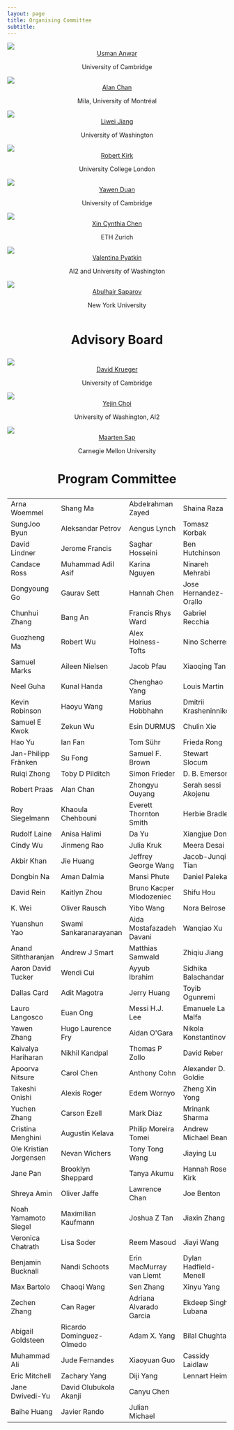 ```yaml
---
layout: page
title: Organising Committee
subtitle: 
---
```


<div class="container">
  <div class="row">
    <div class="col-sm">
      <img class="organiser-img" src='/assets/img/usman.png'>
      <div class="organiser-name" style="text-align: center;"> <a href="http://www.uanwar.com">Usman Anwar</a> <br> <p class='speaker-affiliation'> University of Cambridge</p></div>
    </div>
    <div class="col-sm">
      <img class="organiser-img" src='/assets/img/alan.jpg'>
      <div class="organiser-name" style="text-align: center;"> <a href="https://www.achan.ca/">Alan Chan</a> <br> <p class='speaker-affiliation'> Mila, University of Montréal</p></div>
    </div>
    <!-- <div class="col-sm">
      <img class="organiser-img" src='/assets/img/kayo.jpeg'>
      <div class="organiser-name" style="text-align: center;"> <a href="https://kayoyin.github.io">Kayo Yin</a> <br> <p class='speaker-affiliation'> UC Berkeley</p></div>
    </div> -->
    <div class="col-sm">
      <img class="organiser-img" src='/assets/img/liwei.png'>
      <div class="organiser-name" style="text-align: center;"> <a href="https://liweijiang.me">Liwei Jiang</a> <br> <p class='speaker-affiliation'> University of Washington</p></div>
    </div>
  </div>
  <div class="row">
    <div class="col-sm">
      <img class="organiser-img" src='/assets/img/robert.jpg'>
      <div class="organiser-name" style="text-align: center;"> <a href="https://robertkirk.github.io/">Robert Kirk</a> <br> <p class='speaker-affiliation'>University College London</p></div>
    </div>
    <div class="col-sm">
      <img class="organiser-img" src='/assets/img/yawen.jpeg'>
      <div class="organiser-name" style="text-align: center;"> <a href="https://yawen-d.github.io/">Yawen Duan</a> <br> <p class='speaker-affiliation'> University of Cambridge</p></div>
    </div>
    <div class="col-sm">
    	<img class="organiser-img" src='/assets/img/cynthia.jpg'>
      <div class="organiser-name" style="text-align: center;"> <a href="https://www.xccyn.com">Xin Cynthia Chen</a> <br> <p class='speaker-affiliation'> ETH Zurich</p></div>
    </div>
  </div>
	<div class="row">
    <div class="col-sm">
      <img class="organiser-img" src='/assets/img/valentina.jpeg'>
      <div class="organiser-name" style="text-align: center;"> <a href="https://valentinapy.github.io">Valentina Pyatkin</a> <br> <p class='speaker-affiliation'> AI2 and University of Washington</p></div>
    </div>
    <div class="col-sm">
      <img class="organiser-img" src='/assets/img/abulhair.jpg'>
      <div class="organiser-name" style="text-align: center;"> <a href="https://asaparov.org/">Abulhair Saparov</a> <br> <p class='speaker-affiliation'> New York University</p></div>
	        <div class="col-sm">
      <img src=''>
    </div>
    </div>
  </div>
</div>

<h1 style="text-align:center; margin-bottom:20pt; !important"> Advisory Board </h1>
<div class="container">
  <div class="row">
    <div class="col-sm">
      <img class="organiser-img" src='/assets/img/david.jpeg'>
      <div class="organiser-name" style="text-align: center;"> <a href="https://www.davidscottkrueger.com/">David Krueger</a> <br> <p class='speaker-affiliation'> University of Cambridge</p></div>
    </div>
    <div class="col-sm">
      <img class="organiser-img" src='/assets/img/yejin.jpeg'>
      <div class="organiser-name" style="text-align: center;"> <a href="https://homes.cs.washington.edu/~yejin/"> Yejin Choi</a> <br> <p class='speaker-affiliation'> University of Washington, AI2</p></div>
    </div>
    <div class="col-sm">
      <img class="organiser-img" src='/assets/img/maarten.jpg'>
      <div class="organiser-name" style="text-align: center;"> <a href="http://maartensap.com">Maarten Sap</a> <br> <p class='speaker-affiliation'> Carnegie Mellon University</p></div>
    </div>
  </div>
</div>

<h1 style="text-align:center; margin-bottom:20pt; !important"> Program Committee </h1>
<table style='margin-bottom:10pt;margin-left:auto;margin-right:auto;'>
    <tr>
        <td>Arna Woemmel</td>
        <td>Shang Ma</td>
        <td>Abdelrahman Zayed</td>
        <td>Shaina Raza</td>
    </tr>
    <tr>
        <td>SungJoo Byun</td>
        <td>Aleksandar Petrov</td>
        <td>Aengus Lynch</td>
        <td>Tomasz Korbak</td>
    </tr>
    <tr>
        <td>David Lindner</td>
        <td>Jerome Francis</td>
        <td>Saghar Hosseini</td>
        <td>Ben Hutchinson</td>
    </tr>
    <!-- Continue adding rows in the same format as above -->
    <tr>
        <td>Candace Ross</td>
        <td>Muhammad Adil Asif</td>
        <td>Karina Nguyen</td>
        <td>Ninareh Mehrabi</td>
    </tr>
    <tr>
        <td>Dongyoung Go</td>
        <td>Gaurav Sett</td>
        <td>Hannah Chen</td>
        <td>Jose Hernandez-Orallo</td>
    </tr>
    <tr>
        <td>Chunhui Zhang</td>
        <td>Bang An</td>
        <td>Francis Rhys Ward</td>
        <td>Gabriel Recchia</td>
    </tr>
    <tr>
        <td>Guozheng Ma</td>
        <td>Robert Wu</td>
        <td>Alex Holness-Tofts</td>
        <td>Nino Scherrer</td>
    </tr>
    <tr>
        <td>Samuel Marks</td>
        <td>Aileen Nielsen</td>
        <td>Jacob Pfau</td>
        <td>Xiaoqing Tan</td>
    </tr>
    <tr>
        <td>Neel Guha</td>
        <td>Kunal Handa</td>
        <td>Chenghao Yang</td>
        <td>Louis Martin</td>
    </tr>
    <tr>
        <td>Kevin Robinson</td>
        <td>Haoyu Wang</td>
        <td>Marius Hobbhahn</td>
        <td>Dmitrii Krasheninnikov</td>
    </tr>
    <tr>
        <td>Samuel E Kwok</td>
        <td>Zekun Wu</td>
        <td>Esin DURMUS</td>
        <td>Chulin Xie</td>
    </tr>
    <tr>
        <td>Hao Yu</td>
        <td>Ian Fan</td>
        <td>Tom Sühr</td>
        <td>Frieda Rong</td>
    </tr>
    <tr>
        <td>Jan-Philipp Fränken</td>
        <td>Su Fong</td>
        <td>Samuel F. Brown</td>
        <td>Stewart Slocum</td>
    </tr>
    <tr>
        <td>Ruiqi Zhong</td>
        <td>Toby D Pilditch</td>
        <td>Simon Frieder</td>
        <td>D. B. Emerson</td>
    </tr>
    <tr>
        <td>Robert Praas</td>
        <td>Alan Chan</td>
        <td>Zhongyu Ouyang</td>
        <td>Serah sessi Akojenu</td>
    </tr>
    <tr>
        <td>Roy Siegelmann</td>
        <td>Khaoula Chehbouni</td>
        <td>Everett Thornton Smith</td>
        <td>Herbie Bradley</td>
    </tr>
    <tr>
        <td>Rudolf Laine</td>
        <td>Anisa Halimi</td>
        <td>Da Yu</td>
        <td>Xiangjue Dong</td>
    </tr>
    <tr>
        <td>Cindy Wu</td>
        <td>Jinmeng Rao</td>
        <td>Julia Kruk</td>
        <td>Meera Desai</td>
    </tr>
    <tr>
        <td>Akbir Khan</td>
        <td>Jie Huang</td>
        <td>Jeffrey George Wang</td>
        <td>Jacob-Junqi Tian</td>
    </tr>
    <tr>
        <td>Dongbin Na</td>
        <td>Aman Dalmia</td>
        <td>Mansi Phute</td>
        <td>Daniel Paleka</td>
    </tr>
    <tr>
        <td>David Rein</td>
        <td>Kaitlyn Zhou</td>
        <td>Bruno Kacper Mlodozeniec</td>
        <td>Shifu Hou</td>
    </tr>
    <tr>
        <td>K. Wei</td>
        <td>Oliver Rausch</td>
        <td>Yibo Wang</td>
        <td>Nora Belrose</td>
    </tr>
    <tr>
        <td>Yuanshun Yao</td>
        <td>Swami Sankaranarayanan</td>
        <td>Aida Mostafazadeh Davani</td>
        <td>Wanqiao Xu</td>
    </tr>
    <tr>
        <td>Anand Siththaranjan</td>
        <td>Andrew J Smart</td>
        <td>Matthias Samwald</td>
        <td>Zhiqiu Jiang</td>
    </tr>
    <tr>
        <td>Aaron David Tucker</td>
        <td>Wendi Cui</td>
        <td>Ayyub Ibrahim</td>
        <td>Sidhika Balachandar</td>
    </tr>
    <tr>
        <td>Dallas Card</td>
        <td>Adit Magotra</td>
        <td>Jerry Huang</td>
        <td>Toyib Ogunremi</td>
    </tr>
    <tr>
        <td>Lauro Langosco</td>
        <td>Euan Ong</td>
        <td>Messi H.J. Lee</td>
        <td>Emanuele La Malfa</td>
    </tr>
    <tr>
        <td>Yawen Zhang</td>
        <td>Hugo Laurence Fry</td>
        <td>Aidan O'Gara</td>
        <td>Nikola Konstantinov</td>
    </tr>
    <tr>
        <td>Kaivalya Hariharan</td>
        <td>Nikhil Kandpal</td>
        <td>Thomas P Zollo</td>
        <td>David Reber</td>
    </tr>
    <tr>
        <td>Apoorva Nitsure</td>
        <td>Carol Chen</td>
        <td>Anthony Cohn</td>
        <td>Alexander D. Goldie</td>
    </tr>
    <tr>
        <td>Takeshi Onishi</td>
        <td>Alexis Roger</td>
        <td>Edem Wornyo</td>
        <td>Zheng Xin Yong</td>
    </tr>
    <tr>
        <td>Yuchen Zhang</td>
        <td>Carson Ezell</td>
        <td>Mark Diaz</td>
        <td>Mrinank Sharma</td>
    </tr>
    <tr>
        <td>Cristina Menghini</td>
        <td>Augustin Kelava</td>
        <td>Philip Moreira Tomei</td>
        <td>Andrew Michael Bean</td>
    </tr>
    <tr>
        <td>Ole Kristian Jorgensen</td>
        <td>Nevan Wichers</td>
        <td>Tony Tong Wang</td>
        <td>Jiaying Lu</td>
    </tr>
    <tr>
        <td>Jane Pan</td>
        <td>Brooklyn Sheppard</td>
        <td>Tanya Akumu</td>
        <td>Hannah Rose Kirk</td>
    </tr>
    <tr>
        <td>Shreya Amin</td>
        <td>Oliver Jaffe</td>
        <td>Lawrence Chan</td>
        <td>Joe Benton</td>
    </tr>
    <tr>
        <td>Noah Yamamoto Siegel</td>
        <td>Maximilian Kaufmann</td>
        <td>Joshua Z Tan</td>
        <td>Jiaxin Zhang</td>
    </tr>
    <tr>
        <td>Veronica Chatrath</td>
        <td>Lisa Soder</td>
        <td>Reem Masoud</td>
        <td>Jiayi Wang</td>
    </tr>
    <tr>
        <td>Benjamin Bucknall</td>
        <td>Nandi Schoots</td>
        <td>Erin MacMurray van Liemt</td>
        <td>Dylan Hadfield-Menell</td>
    </tr>
    <tr>
        <td>Max Bartolo</td>
        <td>Chaoqi Wang</td>
        <td>Sen Zhang</td>
        <td>Xinyu Yang</td>
    </tr>
    <tr>
        <td>Zechen Zhang</td>
        <td>Can Rager</td>
        <td>Adriana Alvarado Garcia</td>
        <td>Ekdeep Singh Lubana</td>
    </tr>
    <tr>
        <td>Abigail Goldsteen</td>
        <td>Ricardo Dominguez-Olmedo</td>
        <td>Adam X. Yang</td>
        <td>Bilal Chughtai</td>
    </tr>
    <tr>
        <td>Muhammad Ali</td>
        <td>Jude Fernandes</td>
        <td>Xiaoyuan Guo</td>
        <td>Cassidy Laidlaw</td>
    </tr>
    <tr>
        <td>Eric Mitchell</td>
        <td>Zachary Yang</td>
        <td>Diji Yang</td>
        <td>Lennart Heim</td>
    </tr>
    <tr>
        <td>Jane Dwivedi-Yu</td>
        <td>David Olubukola Akanji</td>
        <td>Canyu Chen</td>
        <td></td>
    </tr>
    <tr>
        <td>Baihe Huang</td>
        <td>Javier Rando</td>
        <td>Julian Michael</td>
        <td></td>
    </tr>
</table>
